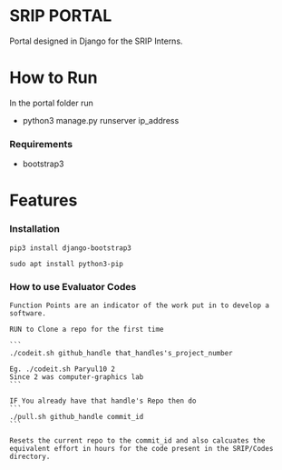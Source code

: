 # SRIP PORTAL


Portal designed in Django for the SRIP Interns.


# How to Run

In the portal folder run
  - python3 manage.py runserver ip_address
  

### Requirements

* bootstrap3

# Features

### Installation

``` 
pip3 install django-bootstrap3
```

``` 
sudo apt install python3-pip
```

### How to use Evaluator Codes

	Function Points are an indicator of the work put in to develop a software.

	RUN to Clone a repo for the first time

	```
	./codeit.sh github_handle that_handles's_project_number

	Eg. ./codeit.sh Paryul10 2
	Since 2 was computer-graphics lab
	```

	IF You already have that handle's Repo then do
	```
	./pull.sh github_handle commit_id
	```

	Resets the current repo to the commit_id and also calcuates the equivalent effort in hours for the code present in the SRIP/Codes directory.
	


